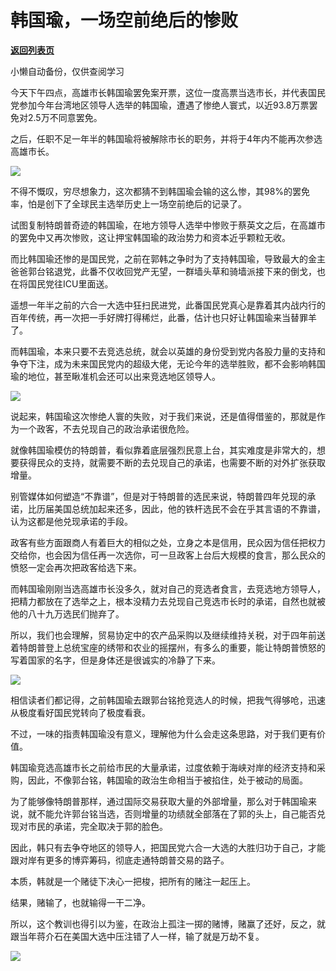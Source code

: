 # 韩国瑜，一场空前绝后的惨败

[**返回列表页**](/gzh/政事堂2019)

小懒自动备份，仅供查阅学习

今天下午四点，高雄市长韩国瑜罢免案开票，这位一度高票当选市长，并代表国民党参加今年台湾地区领导人选举的韩国瑜，遭遇了惨绝人寰式，以近93.8万票罢免对2.5万不同意罢免。

  

之后，任职不足一年半的韩国瑜将被解除市长的职务，并将于4年内不能再次参选高雄市长。

  

![](https://mmbiz.qpic.cn/mmbiz_png/rxhS23yu8cNdVdNfEfDqDBpgZP2P7ibGupuxdgw9uesNp8hCtPOzlZTOwVMmy9wsdCdm8Bgw6tJ5H5RO0haFvuQ/640?wx_fmt=png)

  

不得不慨叹，穷尽想象力，这次都猜不到韩国瑜会输的这么惨，其98%的罢免率，怕是创下了全球民主选举历史上一场空前绝后的记录了。

  

试图复制特朗普奇迹的韩国瑜，在地方领导人选举中惨败于蔡英文之后，在高雄市的罢免中又再次惨败，这让押宝韩国瑜的政治势力和资本近乎颗粒无收。

  

而比韩国瑜还惨的是国民党，之前在郭韩之争时为了支持韩国瑜，导致最大的金主爸爸郭台铭退党，此番不仅收回党产无望，一群墙头草和骑墙派接下来的倒戈，也在将国民党往ICU里面送。

  

遥想一年半之前的六合一大选中狂扫民进党，此番国民党真心是靠着其内战内行的百年传统，再一次把一手好牌打得稀烂，此番，估计也只好让韩国瑜来当替罪羊了。

  

而韩国瑜，本来只要不去竞选总统，就会以英雄的身份受到党内各股力量的支持和争夺下注，成为未来国民党内的超级大佬，无论今年的选举胜败，都不会影响韩国瑜的地位，甚至瞅准机会还可以出来竞选地区领导人。  

  

![](https://mmbiz.qpic.cn/mmbiz_jpg/rxhS23yu8cNdVdNfEfDqDBpgZP2P7ibGuqh8OoQ2DrHhUNYbXZRQQNKm9O0jz0t1Imc4RznNqiaCNwvECfMibbCcw/640?wx_fmt=jpeg)

  

说起来，韩国瑜这次惨绝人寰的失败，对于我们来说，还是值得借鉴的，那就是作为一个政客，不去兑现自己的政治承诺很危险。  

  

就像韩国瑜模仿的特朗普，看似靠着底层强烈民意上台，其实难度是非常大的，想要获得民众的支持，就需要不断的去兑现自己的承诺，也需要不断的对外扩张获取增量。

  

别管媒体如何塑造“不靠谱”，但是对于特朗普的选民来说，特朗普四年兑现的承诺，比历届美国总统加起来还多，因此，他的铁杆选民不会在乎其言语的不靠谱，认为这都是他兑现承诺的手段。

  

政客有些方面跟商人有着巨大的相似之处，立身之本是信用，民众因为信任把权力交给你，也会因为信任再一次选你，可一旦政客上台后大规模的食言，那么民众的愤怒一定会再次把政客给选下来。  

  

而韩国瑜刚刚当选高雄市长没多久，就对自己的竞选者食言，去竞选地方领导人，把精力都放在了选举之上，根本没精力去兑现自己竞选市长时的承诺，自然也就被他的八十九万选民们抛弃了。

  

所以，我们也会理解，贸易协定中的农产品采购以及继续维持关税，对于四年前送着特朗普登上总统宝座的绣带和农业的摇摆州，有多么的重要，能让特朗普愤怒的写着国家的名字，但是身体还是很诚实的冷静了下来。

  

![](https://mmbiz.qpic.cn/mmbiz_jpg/rxhS23yu8cNdVdNfEfDqDBpgZP2P7ibGuq5rhHg89ibKqbUbeygdEibI3ZAzic1KDhZwDFQpFI78D3jBceMXP40CXA/640?wx_fmt=jpeg)

  

相信读者们都记得，之前韩国瑜去跟郭台铭抢竞选人的时候，把我气得够呛，迅速从极度看好国民党转向了极度看衰。  

  

不过，一味的指责韩国瑜没有意义，理解他为什么会走这条思路，对于我们更有价值。

  

韩国瑜竞选高雄市长之前给市民的大量承诺，过度依赖于海峡对岸的经济支持和采购，因此，不像郭台铭，韩国瑜的政治生命相当于被掐住，处于被动的局面。

  

为了能够像特朗普那样，通过国际交易获取大量的外部增量，那么对于韩国瑜来说，就不能允许郭台铭当选，否则增量的功绩就全部落在了郭的头上，自己能否兑现对市民的承诺，完全取决于郭的脸色。  

  

因此，韩只有去争夺地区的领导人，把国民党六合一大选的大胜归功于自己，才能跟对岸有更多的博弈筹码，彻底走通特朗普交易的路子。

  

本质，韩就是一个赌徒下决心一把梭，把所有的赌注一起压上。  

  

结果，赌输了，也就输得一干二净。  

  

所以，这个教训也得引以为鉴，在政治上孤注一掷的赌博，赌赢了还好，反之，就跟当年蒋介石在美国大选中压注错了人一样，输了就是万劫不复。  

  

![](https://mmbiz.qpic.cn/mmbiz_jpg/rxhS23yu8cPp0iaKAfe0ZsWfgGcY72o9Nror8TicrtnlDsqzY7y4Kum4fM3X0FMEGlbvm9HvZUiaETSnLt4DHNLbQ/640?wx_fmt=jpeg)

